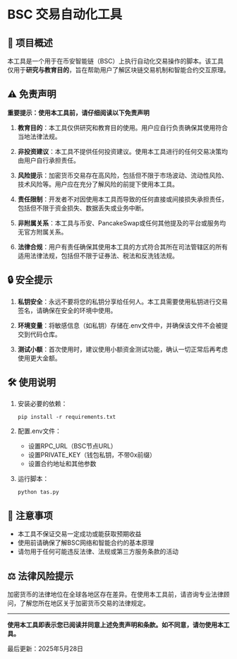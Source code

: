 # BSC 交易自动化工具

## 🔖 项目概述

本工具是一个用于在币安智能链（BSC）上执行自动化交易操作的脚本。该工具仅用于**研究与教育目的**，旨在帮助用户了解区块链交易机制和智能合约交互原理。

## ⚠️ 免责声明

**重要提示：使用本工具前，请仔细阅读以下免责声明**

1. **教育目的**：本工具仅供研究和教育目的使用。用户应自行负责确保其使用符合当地法律法规。

2. **非投资建议**：本工具不提供任何投资建议。使用本工具进行的任何交易决策均由用户自行承担责任。

3. **风险提示**：加密货币交易存在高风险，包括但不限于市场波动、流动性风险、技术风险等。用户应在充分了解风险的前提下使用本工具。

4. **责任限制**：开发者不对因使用本工具而导致的任何直接或间接损失承担责任，包括但不限于资金损失、数据丢失或业务中断。

5. **非附属关系**：本工具与币安、PancakeSwap或任何其他提及的平台或服务均无官方附属关系。

6. **法律合规**：用户有责任确保其使用本工具的方式符合其所在司法管辖区的所有适用法律法规，包括但不限于证券法、税法和反洗钱法规。

## 🔒 安全提示

1. **私钥安全**：永远不要将您的私钥分享给任何人。本工具需要使用私钥进行交易签名，请确保在安全的环境中使用。

2. **环境变量**：将敏感信息（如私钥）存储在.env文件中，并确保该文件不会被提交到代码仓库。

3. **测试小额**：首次使用时，建议使用小额资金测试功能，确认一切正常后再考虑使用更大金额。

## 🛠️ 使用说明

1. 安装必要的依赖：
   ```
   pip install -r requirements.txt
   ```

2. 配置.env文件：
   - 设置RPC_URL（BSC节点URL）
   - 设置PRIVATE_KEY（钱包私钥，不带0x前缀）
   - 设置合约地址和其他参数

3. 运行脚本：
   ```
   python tas.py
   ```

## 📝 注意事项

- 本工具不保证交易一定成功或能获取预期收益
- 使用前请确保了解BSC网络和智能合约的基本原理
- 请勿用于任何可能违反法律、法规或第三方服务条款的活动

## ⚖️ 法律风险提示

加密货币的法律地位在全球各地区存在差异。在使用本工具前，请咨询专业法律顾问，了解您所在地区关于加密货币交易的法律规定。

---

**使用本工具即表示您已阅读并同意上述免责声明和条款。如不同意，请勿使用本工具。**

最后更新：2025年5月28日
